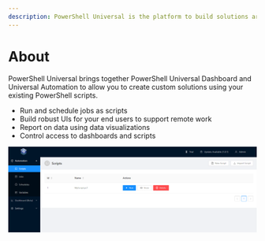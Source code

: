 ```yaml
---
description: PowerShell Universal is the platform to build solutions around PowerShell.
---
```


# About

PowerShell Universal brings together PowerShell Universal Dashboard and Universal Automation to allow you to create custom solutions using your existing PowerShell scripts. 

* Run and schedule jobs as scripts
* Build robust UIs for your end users to support remote work
* Report on data using data visualizations 
* Control access to dashboards and scripts

![](.gitbook/assets/image%20%2810%29.png)

